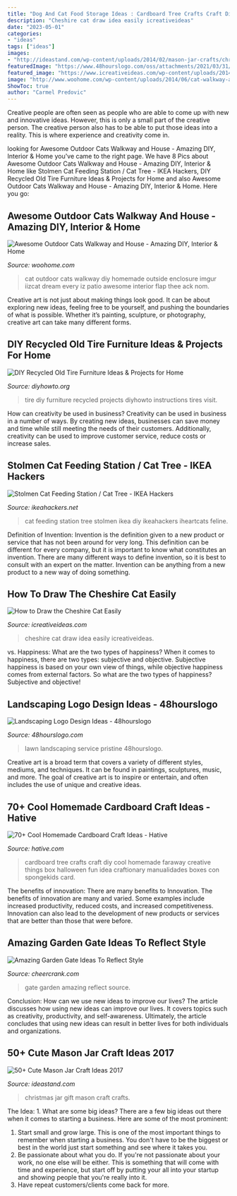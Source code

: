 ```yaml
---
title: "Dog And Cat Food Storage Ideas : Cardboard Tree Crafts Craft Diy Cool Homemade Faraway Creative Things Box Halloween Fun Idea Craftionary Manualidades Boxes Con Spongekids Card"
description: "Cheshire cat draw idea easily icreativeideas"
date: "2023-05-01"
categories:
- "ideas"
tags: ["ideas"]
images:
- "http://ideastand.com/wp-content/uploads/2014/02/mason-jar-crafts/christmas-food-gift-13.jpg"
featuredImage: "https://www.48hourslogo.com/oss/attachments/2021/03/31/81947768285/107499_16831_726a7d49-2f0f-4f22-8dcf-0eac71b9c79a.jpg"
featured_image: "https://www.icreativeideas.com/wp-content/uploads/2014/06/How-to-draw-the-Cheshire-Cat-7.jpg"
image: "http://www.woohome.com/wp-content/uploads/2014/06/cat-walkway-and-house-3.jpg"
ShowToc: true
author: "Carmel Predovic"
---
```



Creative people are often seen as people who are able to come up with new and innovative ideas. However, this is only a small part of the creative person. The creative person also has to be able to put those ideas into a reality. This is where experience and creativity come in.

	

		
looking for Awesome Outdoor Cats Walkway and House - Amazing DIY, Interior &amp; Home you've came to the right page. We have 8 Pics about Awesome Outdoor Cats Walkway and House - Amazing DIY, Interior &amp; Home like Stolmen Cat Feeding Station / Cat Tree - IKEA Hackers, DIY Recycled Old Tire Furniture Ideas &amp; Projects for Home and also Awesome Outdoor Cats Walkway and House - Amazing DIY, Interior &amp; Home. Here you go:
		
    
## Awesome Outdoor Cats Walkway And House - Amazing DIY, Interior &amp; Home

<img loading=lazy src="http://www.woohome.com/wp-content/uploads/2014/06/cat-walkway-and-house-3.jpg" onerror="this.onerror=null;this.src='https://tse2.mm.bing.net/th?id=OIP.an4Q4GWCu3CQN-nTO0XdWQHaJ4&amp;pid=15.1';" alt="Awesome Outdoor Cats Walkway and House - Amazing DIY, Interior &amp; Home">

_Source: woohome.com_

>cat outdoor cats walkway diy homemade outside enclosure imgur iizcat dream every iz patio awesome interior flap thee ack nom. 

	

Creative art is not just about making things look good. It can be about exploring new ideas, feeling free to be yourself, and pushing the boundaries of what is possible. Whether it’s painting, sculpture, or photography, creative art can take many different forms.

    
## DIY Recycled Old Tire Furniture Ideas &amp; Projects For Home

<img loading=lazy src="http://www.diyhowto.org/wp-content/uploads/DIYHowto-DIY-Old-Tire-Furniture-Ideas-Projects-16.jpg" onerror="this.onerror=null;this.src='https://tse4.mm.bing.net/th?id=OIP.RhhpXJBvCF5HjN94rDI3agHaRq&amp;pid=15.1';" alt="DIY Recycled Old Tire Furniture Ideas &amp; Projects for Home">

_Source: diyhowto.org_

>tire diy furniture recycled projects diyhowto instructions tires visit. 

	

How can creativity be used in business?
Creativity can be used in business in a number of ways. By creating new ideas, businesses can save money and time while still meeting the needs of their customers. Additionally, creativity can be used to improve customer service, reduce costs or increase sales.

    
## Stolmen Cat Feeding Station / Cat Tree - IKEA Hackers

<img loading=lazy src="https://i0.wp.com/ikeahackers.net/wp-content/uploads/2014/11/cattree001a-550x977.jpg?resize=550%2C977" onerror="this.onerror=null;this.src='https://tse1.mm.bing.net/th?id=OIP.IY_h-YElYc0D56BTRWw4ZAHaNJ&amp;pid=15.1';" alt="Stolmen Cat Feeding Station / Cat Tree - IKEA Hackers">

_Source: ikeahackers.net_

>cat feeding station tree stolmen ikea diy ikeahackers iheartcats feline. 

	

Definition of Invention:
Invention is the definition given to a new product or service that has not been around for very long. This definition can be different for every company, but it is important to know what constitutes an invention. There are many different ways to define invention, so it is best to consult with an expert on the matter. Invention can be anything from a new product to a new way of doing something.

    
## How To Draw The Cheshire Cat Easily

<img loading=lazy src="https://www.icreativeideas.com/wp-content/uploads/2014/06/How-to-draw-the-Cheshire-Cat-7.jpg" onerror="this.onerror=null;this.src='https://tse2.mm.bing.net/th?id=OIP.rZ9UEmgx519DMEFYth42KQHaF9&amp;pid=15.1';" alt="How to Draw the Cheshire Cat Easily">

_Source: icreativeideas.com_

>cheshire cat draw idea easily icreativeideas. 

	

vs. Happiness: What are the two types of happiness?
When it comes to happiness, there are two types: subjective and objective. Subjective happiness is based on your own view of things, while objective happiness comes from external factors. So what are the two types of happiness? Subjective and objective!

    
## Landscaping Logo Design Ideas - 48hourslogo

<img loading=lazy src="https://www.48hourslogo.com/oss/attachments/2021/03/31/81947768285/107499_16831_726a7d49-2f0f-4f22-8dcf-0eac71b9c79a.jpg" onerror="this.onerror=null;this.src='https://tse3.mm.bing.net/th?id=OIP.BBvJC0JQ5Bbc1LueI8TJXgHaFj&amp;pid=15.1';" alt="Landscaping Logo Design Ideas - 48hourslogo">

_Source: 48hourslogo.com_

>lawn landscaping service pristine 48hourslogo. 

	

Creative art is a broad term that covers a variety of different styles, mediums, and techniques. It can be found in paintings, sculptures, music, and more. The goal of creative art is to inspire or entertain, and often includes the use of unique and creative ideas.

    
## 70+ Cool Homemade Cardboard Craft Ideas - Hative

<img loading=lazy src="https://hative.com/wp-content/uploads/2014/04/cardboard-crafts/8-cardboard-faraway-tree.jpg" onerror="this.onerror=null;this.src='https://tse4.mm.bing.net/th?id=OIP.TVYu1wHsg8_a4nw5TLYsSAHaLV&amp;pid=15.1';" alt="70+ Cool Homemade Cardboard Craft Ideas - Hative">

_Source: hative.com_

>cardboard tree crafts craft diy cool homemade faraway creative things box halloween fun idea craftionary manualidades boxes con spongekids card. 

	

The benefits of innovation: There are many benefits to Innovation.
The benefits of innovation are many and varied. Some examples include increased productivity, reduced costs, and increased competitiveness. Innovation can also lead to the development of new products or services that are better than those that were before.

    
## Amazing Garden Gate Ideas To Reflect Style

<img loading=lazy src="https://www.cheercrank.com/wp-content/uploads/2016/01/12-garden-gate.jpg" onerror="this.onerror=null;this.src='https://tse1.mm.bing.net/th?id=OIP.AG_0O0LrdWNJgoRsc9D1tgHaML&amp;pid=15.1';" alt="Amazing Garden Gate Ideas To Reflect Style">

_Source: cheercrank.com_

>gate garden amazing reflect source. 

	

Conclusion: How can we use new ideas to improve our lives?
The article discusses how using new ideas can improve our lives. It covers topics such as creativity, productivity, and self-awareness. Ultimately, the article concludes that using new ideas can result in better lives for both individuals and organizations.

    
## 50+ Cute Mason Jar Craft Ideas 2017

<img loading=lazy src="http://ideastand.com/wp-content/uploads/2014/02/mason-jar-crafts/christmas-food-gift-13.jpg" onerror="this.onerror=null;this.src='https://tse1.mm.bing.net/th?id=OIP.IOWvQxpGKOKAEkRgncZulQHaHa&amp;pid=15.1';" alt="50+ Cute Mason Jar Craft Ideas 2017">

_Source: ideastand.com_

>christmas jar gift mason craft crafts. 

	

The Idea: 1. What are some big ideas?
There are a few big ideas out there when it comes to starting a business. Here are some of the most prominent:
1. Start small and grow large. This is one of the most important things to remember when starting a business. You don't have to be the biggest or best in the world just start something and see where it takes you.
2. Be passionate about what you do. If you're not passionate about your work, no one else will be either. This is something that will come with time and experience, but start off by putting your all into your startup and showing people that you're really into it.
3. Have repeat customers/clients come back for more.

